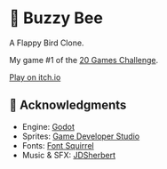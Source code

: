 # 🐝 Buzzy Bee
A Flappy Bird Clone.

My game #1 of the [20 Games Challenge](https://20_games_challenge.gitlab.io/).

[Play on itch.io](https://mjkjr.itch.io/buzzy-bee-flappy-bird-clone)

## 👋 Acknowledgments

- Engine: [Godot](https://godotengine.org/)
- Sprites: [Game Developer Studio](https://www.gamedeveloperstudio.com/)
- Fonts: [Font Squirrel](https://www.fontsquirrel.com/)
- Music & SFX: [JDSherbert](https://jdsherbert.itch.io/terms-and-conditions)

